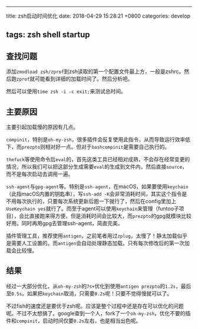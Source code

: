 ---

title: zsh启动时间优化
date: 2018-04-29 15:28:21 +0800
categories: develop

## tags: zsh shell startup

## 查找问题

添加`zmodload zsh/zprof`到zsh读取的第一个配置文件最上方，一般是zshrc。然后跑`zprof`就可能看到详细的加载时间了。然后分析吧。

然后可以使用`time zsh -i -c exit;`来测试总时间。

## 主要原因

主要引起加载慢的原因有几点。

`compinit`，特别是`oh-my-zsh`，很多插件会反复使用此指令，从而导致运行效率低下，而`prezpto`则相对好一点。但对于`bashcompinit`是需要自己执行的。

`thefuck`等使用命令后`eval`的，首先这类工具已经相对成熟，不会存在经常变更的情况，所以我们可以把这部分生成需要`eval`的生成到文件内，然后直接`source`，而不是每次启动去调用一遍。

`ssh-agent`与`gpg-agent`等。特别是`ssh-agent`，在macOS，如果要使用`keychain`（此指macOS内置的钥匙串），写`ssh-add -K`会非常消耗时间，其实这个指令是不用每次执行的，只要每次系统更新后跑一下就行了，然后在config里加上`UseKeychain yes`就行了。而至于agent可以使用`keychain`来管理（funtoo子项目），会比直接跑来得方便，但是消耗时间会比较大，而`prezpto`的gpg就模块比较好用。同时再用gpg去管理ssh-agent，简直完美。

插件管理工具，推荐使用`antigen`，之前笔者用过`zplug`，太慢了！静太加载似乎是需要人工设置的。而`antigen`会自动处理静态加载。只有每次修改后的第一次加载会比较慢。

## 结果

经过一大部分优化，从`oh-my-zsh`的`7s+`优化到使用`antigen prezpto`的`1.2s`，最后至`0.5s`。如果把`keychain`取消，只需要`0.2s`呢！只要不觉得慢就可以了。

不过fish的速度还是要优于zsh呢。应该是整个过程中还是存在可以优化的问题呢。不过不太想搞了。google查到一个人，fork了一个`oh-my-zsh`，优化不要的插件和`compinit`，启动时间仅要`0.2s`左右，也是相当出色呢。
